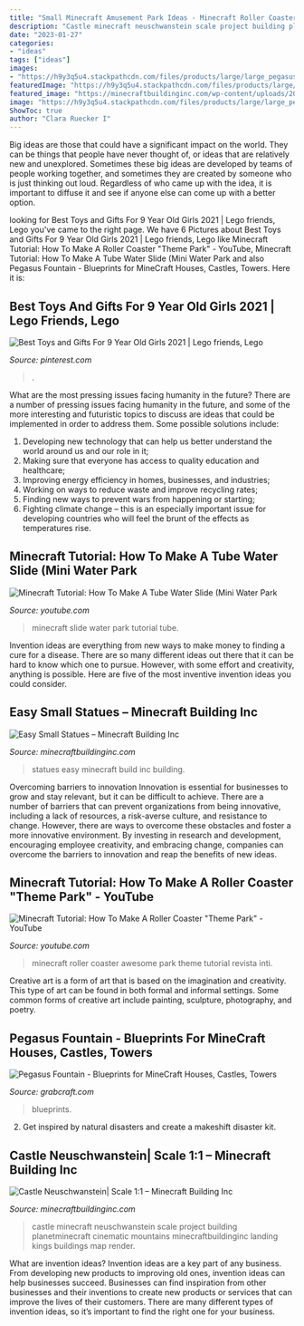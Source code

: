 ```yaml
---
title: "Small Minecraft Amusement Park Ideas - Minecraft Roller Coaster Awesome Park Theme Tutorial Revista Inti"
description: "Castle minecraft neuschwanstein scale project building planetminecraft cinematic mountains minecraftbuildinginc landing kings buildings map render"
date: "2023-01-27"
categories:
- "ideas"
tags: ["ideas"]
images:
- "https://h9y3q5u4.stackpathcdn.com/files/products/large/large_pegasus-fountain-3185.png"
featuredImage: "https://h9y3q5u4.stackpathcdn.com/files/products/large/large_pegasus-fountain-3185.png"
featured_image: "https://minecraftbuildinginc.com/wp-content/uploads/2016/05/14-Minecraft-small-statues-for-worlds-easy-to-build.jpg"
image: "https://h9y3q5u4.stackpathcdn.com/files/products/large/large_pegasus-fountain-3185.png"
ShowToc: true
author: "Clara Ruecker I"
---
```



Big ideas are those that could have a significant impact on the world. They can be things that people have never thought of, or ideas that are relatively new and unexplored. Sometimes these big ideas are developed by teams of people working together, and sometimes they are created by someone who is just thinking out loud. Regardless of who came up with the idea, it is important to diffuse it and see if anyone else can come up with a better option.

	

		
looking for Best Toys and Gifts For 9 Year Old Girls 2021 | Lego friends, Lego you've came to the right page. We have 6 Pictures about Best Toys and Gifts For 9 Year Old Girls 2021 | Lego friends, Lego like Minecraft Tutorial: How To Make A Roller Coaster &quot;Theme Park&quot; - YouTube, Minecraft Tutorial: How To Make A Tube Water Slide (Mini Water Park and also Pegasus Fountain - Blueprints for MineCraft Houses, Castles, Towers. Here it is:
		
    
## Best Toys And Gifts For 9 Year Old Girls 2021 | Lego Friends, Lego

<img loading=lazy src="https://i.pinimg.com/736x/8a/5e/ac/8a5eac208082dcd483dd02979b581349.jpg" onerror="this.onerror=null;this.src='https://tse2.mm.bing.net/th?id=OIP.k580VsnvSMqOF3O79NZ3zgHaHa&amp;pid=15.1';" alt="Best Toys and Gifts For 9 Year Old Girls 2021 | Lego friends, Lego">

_Source: pinterest.com_

>. 

	

What are the most pressing issues facing humanity in the future?
There are a number of pressing issues facing humanity in the future, and some of the more interesting and futuristic topics to discuss are ideas that could be implemented in order to address them. Some possible solutions include: 
1) Developing new technology that can help us better understand the world around us and our role in it; 
2) Making sure that everyone has access to quality education and healthcare; 
3) Improving energy efficiency in homes, businesses, and industries; 
4) Working on ways to reduce waste and improve recycling rates; 
5) Finding new ways to prevent wars from happening or starting; 
6) Fighting climate change – this is an especially important issue for developing countries who will feel the brunt of the effects as temperatures rise.

    
## Minecraft Tutorial: How To Make A Tube Water Slide (Mini Water Park

<img loading=lazy src="https://i.ytimg.com/vi/eEPWGT5cWSQ/hqdefault.jpg" onerror="this.onerror=null;this.src='https://tse1.mm.bing.net/th?id=OIP.aRRjYlH3Cpg6D6uO96CDAwHaFj&amp;pid=15.1';" alt="Minecraft Tutorial: How To Make A Tube Water Slide (Mini Water Park">

_Source: youtube.com_

>minecraft slide water park tutorial tube. 

	

Invention ideas are everything from new ways to make money to finding a cure for a disease. There are so many different ideas out there that it can be hard to know which one to pursue. However, with some effort and creativity, anything is possible. Here are five of the most inventive invention ideas you could consider.

    
## Easy Small Statues – Minecraft Building Inc

<img loading=lazy src="https://minecraftbuildinginc.com/wp-content/uploads/2016/05/14-Minecraft-small-statues-for-worlds-easy-to-build.jpg" onerror="this.onerror=null;this.src='https://tse1.mm.bing.net/th?id=OIP.f3oEej2jY4ge9-lYsaZYQwHaD7&amp;pid=15.1';" alt="Easy Small Statues – Minecraft Building Inc">

_Source: minecraftbuildinginc.com_

>statues easy minecraft build inc building. 

	

Overcoming barriers to innovation
Innovation is essential for businesses to grow and stay relevant, but it can be difficult to achieve. There are a number of barriers that can prevent organizations from being innovative, including a lack of resources, a risk-averse culture, and resistance to change.
However, there are ways to overcome these obstacles and foster a more innovative environment. By investing in research and development, encouraging employee creativity, and embracing change, companies can overcome the barriers to innovation and reap the benefits of new ideas.

    
## Minecraft Tutorial: How To Make A Roller Coaster &quot;Theme Park&quot; - YouTube

<img loading=lazy src="https://i.ytimg.com/vi/x27lShan5ck/maxresdefault.jpg" onerror="this.onerror=null;this.src='https://tse4.mm.bing.net/th?id=OIP.uy-seu_auCNt3QX0alX6uQHaEK&amp;pid=15.1';" alt="Minecraft Tutorial: How To Make A Roller Coaster &quot;Theme Park&quot; - YouTube">

_Source: youtube.com_

>minecraft roller coaster awesome park theme tutorial revista inti. 

	

Creative art is a form of art that is based on the imagination and creativity. This type of art can be found in both formal and informal settings. Some common forms of creative art include painting, sculpture, photography, and poetry.

    
## Pegasus Fountain - Blueprints For MineCraft Houses, Castles, Towers

<img loading=lazy src="https://h9y3q5u4.stackpathcdn.com/files/products/large/large_pegasus-fountain-3185.png" onerror="this.onerror=null;this.src='https://tse4.mm.bing.net/th?id=OIP.wjH19kvjFT1ZuMt2Ob4jYQHaE3&amp;pid=15.1';" alt="Pegasus Fountain - Blueprints for MineCraft Houses, Castles, Towers">

_Source: grabcraft.com_

>blueprints. 

	

2. Get inspired by natural disasters and create a makeshift disaster kit.

    
## Castle Neuschwanstein| Scale 1:1 – Minecraft Building Inc

<img loading=lazy src="https://minecraftbuildinginc.com/wp-content/uploads/2015/03/Castle-Neuschwanstein-in-Minecraft-Scale-1-to-1-Project-building-ideas-mountains-3.jpg" onerror="this.onerror=null;this.src='https://tse2.mm.bing.net/th?id=OIP.6v-mYBIRyYo7VVPmkuLWDQHaEK&amp;pid=15.1';" alt="Castle Neuschwanstein| Scale 1:1 – Minecraft Building Inc">

_Source: minecraftbuildinginc.com_

>castle minecraft neuschwanstein scale project building planetminecraft cinematic mountains minecraftbuildinginc landing kings buildings map render. 

	

What are invention ideas?
Invention ideas are a key part of any business. From developing new products to improving old ones, invention ideas can help businesses succeed. Businesses can find inspiration from other businesses and their inventions to create new products or services that can improve the lives of their customers. There are many different types of invention ideas, so it’s important to find the right one for your business.

